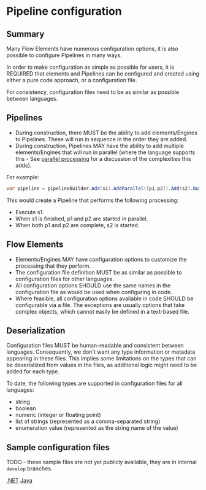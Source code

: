 # Pipeline configuration

## Summary

Many Flow Elements have numerous configuration options, it is also possible
to configure Pipelines in many ways.

In order to make configuration as simple as possible for users, it is REQUIRED
that elements and Pipelines can be configured and created using either a pure
code approach, or a configuration file.

For consistency, configuration files need to be as similar as possible between
languages.

## Pipelines

- During construction, there MUST be the ability to add elements/Engines 
  to Pipelines. These will run in sequence in the order they are added.
- During construction, Pipelines MAY have the ability to add multiple
  elements/Engines that will run in parallel (where the language supports this -
  See [parallel processing](../advanced-features/parallel-processing.md) for a
  discussion of the complexities this adds).

For example:

```c#
var pipeline = pipelineBuilder.Add(s1).AddParallel([p1,p2]).Add(s2).Build()
```

This would create a Pipeline that performs the following processing:
- Execute s1.
- When s1 is finished, p1 and p2 are started in parallel.
- When both p1 and p2 are complete, s2 is started.

## Flow Elements

- Elements/Engines MAY have configuration options to customize the
  processing that they perform.
- The configuration file definition MUST be as similar as possible to configuration
  files for other languages.
- All configuration options SHOULD use the same names in the configuration file
  as would be used when configuring in code.
- Where feasible, all configuration options available in code SHOULD be configurable
  via a file. The exceptions are usually options that take complex objects, which
  cannot easily be defined in a text-based file.

## Deserialization

Configuration files MUST be human-readable and consistent between languages.
Consequently, we don't want any type information or metadata appearing in
these files. This implies some limitations on the types that can be deserialized
from values in the files, as additional logic might need to be added for each type.

To date, the following types are supported in configuration files for all languages:

- string
- boolean
- numeric (integer or floating point)
- list of strings (represented as a comma-separated string)
- enumeration value (represented as the string name of the value)

## Sample configuration files

TODO - these sample files are not yet publicly available, they are in
internal `develop` branches.

[.NET](https://github.com/51Degrees/device-detection-dotnet/blob/master/Examples/sample-configuration.json)
[Java](https://github.com/51Degrees/device-detection-java/blob/master/device-detection.examples/console/src/main/resources/gettingStartedOnPrem.xml)

